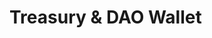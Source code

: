 # Treasury & DAO Wallet

<figure><img src="../../../.gitbook/assets/Screenshot 2024-06-18 at 1.32.01 PM.png" alt=""><figcaption></figcaption></figure>
